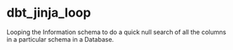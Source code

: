 # dbt_jinja_loop
Looping the Information schema to do a quick null search of all the columns in a particular schema in a Database. 
